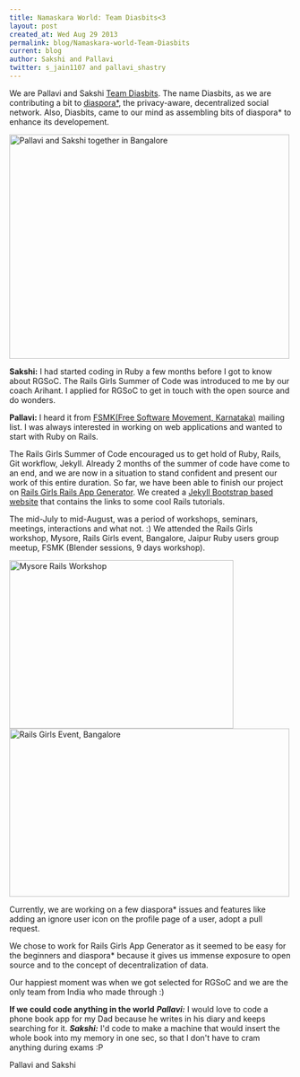 ```yaml
---
title: Namaskara World: Team Diasbits<3
layout: post
created_at: Wed Aug 29 2013
permalink: blog/Namaskara-world-Team-Diasbits
current: blog
author: Sakshi and Pallavi
twitter: s_jain1107 and pallavi_shastry
---
```


We are Pallavi and Sakshi [Team Diasbits](http://defendingdiaspora.wordpress.com/). The name Diasbits, as we are contributing a bit to [diaspora*](https://github.com/diaspora/diaspora), the privacy-aware, decentralized social network. Also, Diasbits, came to our mind as assembling bits of diaspora* to enhance its developement.

<img src ="https://f.cloud.github.com/assets/4617609/1040803/1b694b66-0fc1-11e3-941f-cca6b365c978.jpg" alt="Pallavi and Sakshi together in Bangalore" width = "500" height = "400">

**Sakshi:** I had started coding in Ruby a few months before I got to know about RGSoC. The Rails Girls Summer of Code was introduced to me by our coach Arihant. I applied for RGSoC to get in touch with the open source and do wonders.

**Pallavi:** I heard it from [FSMK(Free Software Movement, Karnataka)](http://www.fsmk.org/) mailing list. I was always interested in working on web applications and wanted to start with Ruby on Rails.

The Rails Girls Summer of Code encouraged us to get hold of Ruby, Rails, Git workflow, Jekyll.
Already 2 months of the summer of code have come to an end, and we are now in a situation to stand confident and present our work of this entire duration.
So far, we have been able to finish our project on [Rails Girls Rails App Generator](https://gist.github.com/svenfuchs/c80ddfe0f117b7de3328). We created a [Jekyll Bootstrap based website](http://railsgirls-generator-app.github.io/railsgirls-app/) that contains the links to some cool Rails tutorials.

The mid-July to mid-August, was a period of workshops, seminars, meetings, interactions and what not. :) We attended the Rails Girls workshop, Mysore, Rails Girls event, Bangalore, Jaipur Ruby users group meetup, FSMK (Blender sessions, 9 days workshop).

<img src ="https://f.cloud.github.com/assets/4617609/1040819/7a923774-0fc1-11e3-8f32-464cabe8cc23.jpg" alt="Mysore Rails Workshop" width = "400" height = "300">
<img src ="https://f.cloud.github.com/assets/4617609/1040824/a3fb0604-0fc1-11e3-8ea7-d0d226946b94.png" alt="Rails Girls Event, Bangalore" width = "500" height = "300">



Currently, we are working on a few diaspora* issues and features like adding an ignore user icon on the profile page of a user, adopt a pull request.

We chose to work for Rails Girls App Generator as it seemed to be easy for the beginners and diaspora* because it gives us immense exposure to open source and to the concept of decentralization of data.  

Our happiest moment was when we got selected for RGSoC and we are the only team from India who made through :)

**If we could code anything in the world**
***Pallavi:*** I would love to code a phone book app for my Dad because he writes in his diary and keeps searching for it. 
***Sakshi:*** I'd code to make a machine that would insert the whole book into my memory in one sec, so that I don't have to cram anything during exams :P

Pallavi and Sakshi
